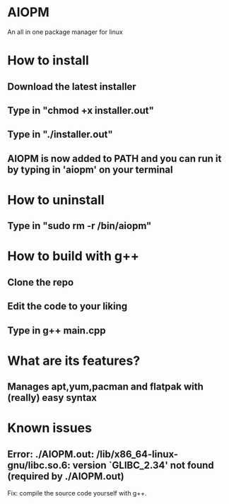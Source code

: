 # AIOPM
An all in one package manager for linux

# How to install
## Download the latest installer
## Type in "chmod +x installer.out"
## Type in "./installer.out"
## AIOPM is now added to PATH and you can run it by typing in 'aiopm' on your terminal

# How to uninstall
## Type in "sudo rm -r /bin/aiopm"

# How to build with g++
## Clone the repo
## Edit the code to your liking
## Type in g++ main.cpp

# What are its features?
## Manages apt,yum,pacman and flatpak with (really) easy syntax

# Known issues
## Error: ./AIOPM.out: /lib/x86_64-linux-gnu/libc.so.6: version `GLIBC_2.34' not found (required by ./AIOPM.out)
Fix: compile the source code yourself with g++. 
